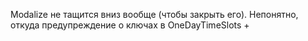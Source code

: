Modalize не тащится вниз вообще (чтобы закрыть его).
Непонятно, откуда предупреждение о ключах в OneDayTimeSlots +
